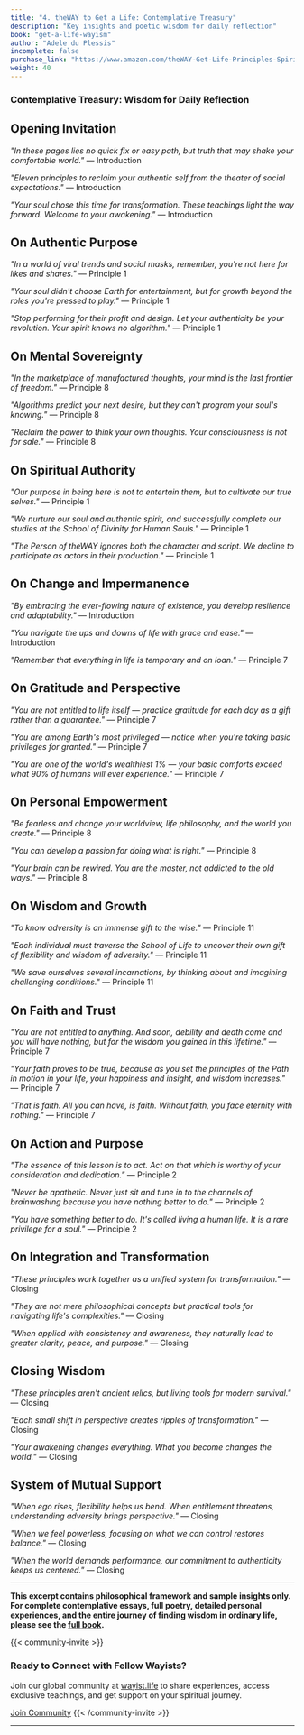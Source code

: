 ```yaml
---
title: "4. theWAY to Get a Life: Contemplative Treasury"
description: "Key insights and poetic wisdom for daily reflection"
book: "get-a-life-wayism"
author: "Adele du Plessis"
incomplete: false
purchase_link: "https://www.amazon.com/theWAY-Get-Life-Principles-Spirit-ebook/dp/B0DR9YWPCC/"
weight: 40
---
```


### Contemplative Treasury: Wisdom for Daily Reflection


## Opening Invitation

*"In these pages lies no quick fix or easy path, but truth that may shake your comfortable world."* — Introduction

*"Eleven principles to reclaim your authentic self from the theater of social expectations."* — Introduction

*"Your soul chose this time for transformation. These teachings light the way forward. Welcome to your awakening."* — Introduction

## On Authentic Purpose

*"In a world of viral trends and social masks, remember, you're not here for likes and shares."* — Principle 1

*"Your soul didn't choose Earth for entertainment, but for growth beyond the roles you're pressed to play."* — Principle 1

*"Stop performing for their profit and design. Let your authenticity be your revolution. Your spirit knows no algorithm."* — Principle 1

## On Mental Sovereignty

*"In the marketplace of manufactured thoughts, your mind is the last frontier of freedom."* — Principle 8

*"Algorithms predict your next desire, but they can't program your soul's knowing."* — Principle 8

*"Reclaim the power to think your own thoughts. Your consciousness is not for sale."* — Principle 8

## On Spiritual Authority

*"Our purpose in being here is not to entertain them, but to cultivate our true selves."* — Principle 1

*"We nurture our soul and authentic spirit, and successfully complete our studies at the School of Divinity for Human Souls."* — Principle 1

*"The Person of theWAY ignores both the character and script. We decline to participate as actors in their production."* — Principle 1

## On Change and Impermanence

*"By embracing the ever-flowing nature of existence, you develop resilience and adaptability."* — Introduction

*"You navigate the ups and downs of life with grace and ease."* — Introduction

*"Remember that everything in life is temporary and on loan."* — Principle 7

## On Gratitude and Perspective

*"You are not entitled to life itself — practice gratitude for each day as a gift rather than a guarantee."* — Principle 7

*"You are among Earth's most privileged — notice when you're taking basic privileges for granted."* — Principle 7

*"You are one of the world's wealthiest 1% — your basic comforts exceed what 90% of humans will ever experience."* — Principle 7

## On Personal Empowerment

*"Be fearless and change your worldview, life philosophy, and the world you create."* — Principle 8

*"You can develop a passion for doing what is right."* — Principle 8

*"Your brain can be rewired. You are the master, not addicted to the old ways."* — Principle 8

## On Wisdom and Growth

*"To know adversity is an immense gift to the wise."* — Principle 11

*"Each individual must traverse the School of Life to uncover their own gift of flexibility and wisdom of adversity."* — Principle 11

*"We save ourselves several incarnations, by thinking about and imagining challenging conditions."* — Principle 11

## On Faith and Trust

*"You are not entitled to anything. And soon, debility and death come and you will have nothing, but for the wisdom you gained in this lifetime."* — Principle 7

*"Your faith proves to be true, because as you set the principles of the Path in motion in your life, your happiness and insight, and wisdom increases."* — Principle 7

*"That is faith. All you can have, is faith. Without faith, you face eternity with nothing."* — Principle 7

## On Action and Purpose

*"The essence of this lesson is to act. Act on that which is worthy of your consideration and dedication."* — Principle 2

*"Never be apathetic. Never just sit and tune in to the channels of brainwashing because you have nothing better to do."* — Principle 2

*"You have something better to do. It's called living a human life. It is a rare privilege for a soul."* — Principle 2

## On Integration and Transformation

*"These principles work together as a unified system for transformation."* — Closing

*"They are not mere philosophical concepts but practical tools for navigating life's complexities."* — Closing

*"When applied with consistency and awareness, they naturally lead to greater clarity, peace, and purpose."* — Closing

## Closing Wisdom

*"These principles aren't ancient relics, but living tools for modern survival."* — Closing

*"Each small shift in perspective creates ripples of transformation."* — Closing

*"Your awakening changes everything. What you become changes the world."* — Closing

## System of Mutual Support

*"When ego rises, flexibility helps us bend. When entitlement threatens, understanding adversity brings perspective."* — Closing

*"When we feel powerless, focusing on what we can control restores balance."* — Closing

*"When the world demands performance, our commitment to authenticity keeps us centered."* — Closing




---

**This excerpt contains philosophical framework and sample insights only. For complete contemplative essays, full poetry, detailed personal experiences, and the entire journey of finding wisdom in ordinary life, please see the [full book](https://www.amazon.com/theWAY-Get-Life-Principles-Spirit-ebook/dp/B0DR9YWPCC/).**

{{< community-invite >}}
### Ready to Connect with Fellow Wayists?

Join our global community at [wayist.life](https://wayist.life) to share experiences, access exclusive teachings, and get support on your spiritual journey.

<a href="https://wayist.life" class="cta-button">Join Community</a>
{{< /community-invite >}}

---

